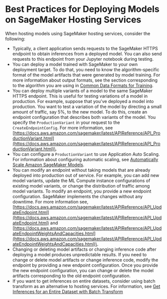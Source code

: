 # Best Practices for Deploying Models on SageMaker Hosting Services<a name="how-it-works-hosting-related-considerations"></a>

When hosting models using SageMaker hosting services, consider the following:
+ Typically, a client application sends requests to the SageMaker HTTPS endpoint to obtain inferences from a deployed model\. You can also send requests to this endpoint from your Jupyter notebook during testing\.
+ You can deploy a model trained with SageMaker to your own deployment target\. To do that, you need to know the algorithm\-specific format of the model artifacts that were generated by model training\. For more information about output formats, see the section corresponding to the algorithm you are using in [Common Data Formats for Training](cdf-training.md)\. 
+ You can deploy multiple variants of a model to the same SageMaker HTTPS endpoint\. This is useful for testing variations of a model in production\. For example, suppose that you've deployed a model into production\. You want to test a variation of the model by directing a small amount of traffic, say 5%, to the new model\. To do this, create an endpoint configuration that describes both variants of the model\. You specify the `ProductionVariant` in your request to the `CreateEndpointConfig`\. For more information, see [https://docs.aws.amazon.com/sagemaker/latest/APIReference/API_ProductionVariant.html](https://docs.aws.amazon.com/sagemaker/latest/APIReference/API_ProductionVariant.html)\. 
+ You can configure a `ProductionVariant` to use Application Auto Scaling\. For information about configuring automatic scaling, see [Automatically Scale Amazon SageMaker Models](endpoint-auto-scaling.md)\.
+ You can modify an endpoint without taking models that are already deployed into production out of service\. For example, you can add new model variants, update the ML Compute instance configurations of existing model variants, or change the distribution of traffic among model variants\. To modify an endpoint, you provide a new endpoint configuration\. SageMaker implements the changes without any downtime\. For more information see, [https://docs.aws.amazon.com/sagemaker/latest/APIReference/API_UpdateEndpoint.html](https://docs.aws.amazon.com/sagemaker/latest/APIReference/API_UpdateEndpoint.html) and [https://docs.aws.amazon.com/sagemaker/latest/APIReference/API_UpdateEndpointWeightsAndCapacities.html](https://docs.aws.amazon.com/sagemaker/latest/APIReference/API_UpdateEndpointWeightsAndCapacities.html)\. 
+ Changing or deleting model artifacts or changing inference code after deploying a model produces unpredictable results\. If you need to change or delete model artifacts or change inference code, modify the endpoint by providing a new endpoint configuration\. Once you provide the new endpoint configuration, you can change or delete the model artifacts corresponding to the old endpoint configuration\.
+ If you want to get inferences on entire datasets, consider using batch transform as an alternative to hosting services\. For information, see [Get Inferences for an Entire Dataset with Batch Transform](how-it-works-batch.md) 